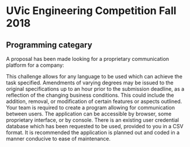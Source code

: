 # UVic Engineering Competition Fall 2018
## Programming categary

  A proposal has been made looking for a proprietary communication platform for a company:

  This challenge allows for any language to be used which can achieve the task specified.
  Amendments of varying degrees may be issued to the original specifications up to an hour
  prior to the submission deadline, as a reflection of the changing business conditions. This
  could include the addition, removal, or modification of certain features or aspects outlined.
  Your team is required to create a program allowing for communication between users. The
  application can be accessible by browser, some proprietary interface, or by console. There is
  an existing user credential database which has been requested to be used, provided to you
  in a CSV format. It is recommended the application is planned out and coded in a manner
  conducive to ease of maintenance.
